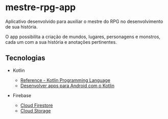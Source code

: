 # mestre-rpg-app

Aplicativo desenvolvido para auxiliar o mestre do RPG no desenvolvimento de sua história.

O app possibilita a criação de mundos, lugares, personagens e monstros, cada um com a sua história e anotações pertinentes.

## Tecnologias
- Kotlin
  - [Reference - Kotlin Programming Language](https://kotlinlang.org/docs/reference/)
  - [Desenvolver apps para Android com o Kotlin](https://developer.android.com/kotlin)

- Firebase
  - [Cloud Firestore](https://firebase.google.com/docs/firestore)
  - [Cloud Storage](https://firebase.google.com/docs/storage)

